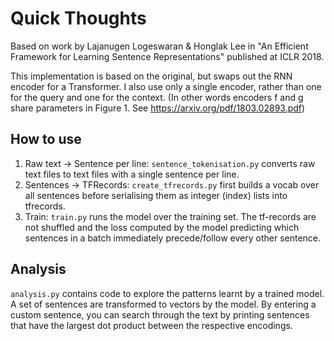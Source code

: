 # Quick Thoughts

Based on work by Lajanugen Logeswaran & Honglak Lee in "An Efficient Framework for Learning Sentence Representations" published at ICLR 2018.

This implementation is based on the original, but swaps out the RNN encoder for a Transformer. I also use only a single encoder, rather than one for the query and one for the context. (In other words encoders f and g share parameters in Figure 1. See https://arxiv.org/pdf/1803.02893.pdf)

## How to use
1. Raw text -> Sentence per line: `sentence_tokenisation.py` converts raw text files to text files with a single sentence per line.
2. Sentences -> TFRecords: `create_tfrecords.py` first builds a vocab over all sentences before serialising them as integer (index) lists into tfrecords.
3. Train: `train.py` runs the model over the training set. The tf-records are not shuffled and the loss computed by the model predicting which sentences in a batch immediately precede/follow every other sentence.

## Analysis
`analysis.py` contains code to explore the patterns learnt by a trained model. A set of sentences are transformed to vectors by the model. By entering a custom sentence, you can search through the text by printing sentences that have the largest dot product between the respective encodings.
